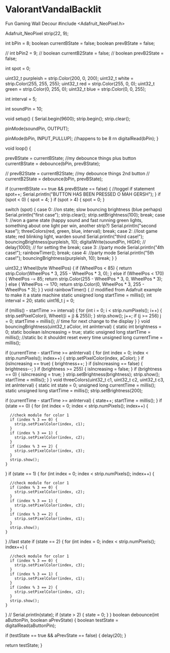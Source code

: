 # ValorantVandalBacklit
Fun Gaming Wall Decour
#include <Adafruit_NeoPixel.h>

Adafruit_NeoPixel strip(22, 9);

int bPin = 8;
boolean currentBState = false;
boolean prevBState = false;

// int bPin2 = 9;
// boolean currentB2State = false;
// boolean prevB2State = false;

int spot = 0;

uint32_t purpleish = strip.Color(200, 0, 200);
uint32_t white = strip.Color(255, 255, 255);
uint32_t red = strip.Color(255, 0, 0);
uint32_t green = strip.Color(0, 255, 0);
uint32_t blue = strip.Color(0, 0, 255);

int interval = 5;

int soundPin = 10;

void setup() {
  Serial.begin(9600);
  strip.begin();
  strip.clear();

  pinMode(soundPin, OUTPUT);

  pinMode(bPin, INPUT_PULLUP);  //happens to be 8 rn
  digitalRead(bPin);
}

void loop() {

  prevBState = currentBState;  //my debounce things plus button
  currentBState = debounce(bPin, prevBState);

  // prevB2State = currentB2State;  //my debounce things 2nd button
  // currentB2State = debounce(bPin, prevBState);
  
  if (currentBState == true && prevBState == false) {  //toggel if statement
    spot++;
    Serial.println("BUTTON HAS BEEN PRESSED O MAH GERSH");
  }
  if (spot < 0) {
    spot = 4;
  }
  if (spot > 4) {
    spot = 0;
  }

  switch (spot) {
    case 0:  //on state; slow bouncing brightness (blue perhaps)
      Serial.println("first case");
      strip.clear();
      strip.setBrightness(100);
      break;
    case 1:  //won a game state (happy sound and fast running green lights, something about one light per win, another strip?)
      Serial.println("second kase");
      threeColors(red, green, blue, interval);
      break;
    case 2:  //lost game state; red blinking light, warden sound
      Serial.println("third case!");
      bouncingBrightness(purpleish, 10);
      digitalWrite(soundPin, HIGH);
      // delay(1000); // for setting the
      break;
    case 3:  //party mode
      Serial.println("4th case!");
      rainbowTimer();
      break;
    case 4:  //party mode
      Serial.println("5th case!");
      bouncingBrightness(purpleish, 10);
      break;
  }
}

uint32_t Wheel(byte WheelPos) {
  if (WheelPos < 85) {
    return strip.Color(WheelPos * 3, 255 - WheelPos * 3, 0);
  } else if (WheelPos < 170) {
    WheelPos -= 85;
    return strip.Color(255 - WheelPos * 3, 0, WheelPos * 3);
  } else {
    WheelPos -= 170;
    return strip.Color(0, WheelPos * 3, 255 - WheelPos * 3);
  }
}
void rainbowTimer() {  // modified from Adafruit example to make it a state machine
  static unsigned long startTime = millis();
  int interval = 20;
  static uint16_t j = 0;


  if (millis() - startTime >= interval) {
    for (int i = 0; i < strip.numPixels(); i++) {
      strip.setPixelColor(i, Wheel((i + j) & 255));
    }
    strip.show();
    j++;
    if (j >= 256) j = 0;
    startTime = millis();  // time for next change to the display
  }
}
void bouncingBrightness(uint32_t aColor, int anInterval) {
  static int brightness = 0;
  static boolean isIncreasing = true;
  static unsigned long startTime = millis();  //static bc it shouldnt reset every time
  unsigned long currentTime = millis();
  
  if (currentTime - startTime >= anInterval) {
    for (int index = 0; index < strip.numPixels(); index++) {
      strip.setPixelColor(index, aColor);
    }
    if (isIncreasing == true) {
      brightness++;
    }
    if (isIncreasing == false) {
      brightness--;
    }
    if (brightness >= 255) {
      isIncreasing = false;
    }
    if (brightness == 0) {
      isIncreasing = true;
    }
    strip.setBrightness(brightness);
    strip.show();
    startTime = millis();
  }
}
void threeColors(uint32_t c1, uint32_t c2, uint32_t c3, int anInterval) {
  static int state = 0;
  unsigned long currentTime = millis();
  static unsigned long startTime = millis();
  strip.setBrightness(200);

  if (currentTime - startTime >= anInterval) {
    state++;
    startTime = millis();
  }
  if (state == 0) {
    for (int index = 0; index < strip.numPixels(); index++) {

      //check module for color 1
      if (index % 3 == 0) {
        strip.setPixelColor(index, c1);
      }
      if (index % 3 == 1) {
        strip.setPixelColor(index, c2);
      }
      if (index % 3 == 2) {
        strip.setPixelColor(index, c3);
      }
      strip.show();
    }
  }
  if (state == 1) {
    for (int index = 0; index < strip.numPixels(); index++) {

      //check module for color 1
      if (index % 3 == 0) {
        strip.setPixelColor(index, c2);
      }
      if (index % 3 == 1) {
        strip.setPixelColor(index, c3);
      }
      if (index % 3 == 2) {
        strip.setPixelColor(index, c1);
      }
      strip.show();
    }
  }
  //last state
  if (state == 2) {
    for (int index = 0; index < strip.numPixels(); index++) {

      //check module for color 1
      if (index % 3 == 0) {
        strip.setPixelColor(index, c3);
      }
      if (index % 3 == 1) {
        strip.setPixelColor(index, c1);
      }
      if (index % 3 == 2) {
        strip.setPixelColor(index, c2);
      }
      strip.show();
    }
  }
  // Serial.println(state);
  if (state > 2) {
    state = 0;
  }
}
boolean debounce(int aButtonPin, boolean aPrevState) {
  boolean testState = digitalRead(aButtonPin);

  if (testState == true && aPrevState == false) {
    delay(20);
  }

  return testState;
}
